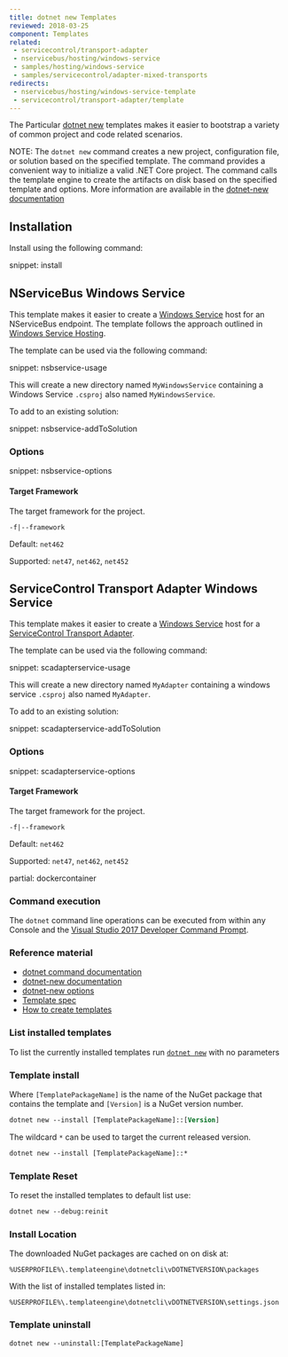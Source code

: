 ```yaml
---
title: dotnet new Templates
reviewed: 2018-03-25
component: Templates
related:
 - servicecontrol/transport-adapter
 - nservicebus/hosting/windows-service
 - samples/hosting/windows-service
 - samples/servicecontrol/adapter-mixed-transports
redirects:
 - nservicebus/hosting/windows-service-template
 - servicecontrol/transport-adapter/template
---
```


The Particular [dotnet new](https://docs.microsoft.com/dotnet/core/tools/dotnet-new) templates makes it easier to bootstrap a variety of common project and code related scenarios.

NOTE: The `dotnet new` command creates a new project, configuration file, or solution based on the specified template. The command provides a convenient way to initialize a valid .NET Core project. The command calls the template engine to create the artifacts on disk based on the specified template and options. More information are available in the [dotnet-new documentation](https://docs.microsoft.com/dotnet/core/tools/dotnet-new)

## Installation

Install using the following command:

snippet: install


## NServiceBus Windows Service

This template makes it easier to create a [Windows Service](https://docs.microsoft.com/en-us/dotnet/framework/windows-services/introduction-to-windows-service-applications) host for an NServiceBus endpoint. The template follows the approach outlined in [Windows Service Hosting](/nservicebus/hosting/windows-service.md).

The template can be used via the following command:

snippet: nsbservice-usage

This will create a new directory named `MyWindowsService` containing a Windows Service `.csproj` also named `MyWindowsService`.

To add to an existing solution:

snippet: nsbservice-addToSolution


### Options

snippet: nsbservice-options


#### Target Framework

The target framework for the project.

`-f|--framework`

Default: `net462`

Supported: `net47`, `net462`, `net452`


## ServiceControl Transport Adapter Windows Service

This template makes it easier to create a [Windows Service](https://docs.microsoft.com/en-us/dotnet/framework/windows-services/introduction-to-windows-service-applications) host for a [ServiceControl Transport Adapter](/servicecontrol/transport-adapter/).

The template can be used via the following command:

snippet: scadapterservice-usage

This will create a new directory named `MyAdapter` containing a windows service `.csproj` also named `MyAdapter`.

To add to an existing solution:

snippet: scadapterservice-addToSolution


### Options

snippet: scadapterservice-options


#### Target Framework

The target framework for the project.

`-f|--framework`

Default: `net462`

Supported: `net47`, `net462`, `net452`


partial: dockercontainer

### Command execution

The `dotnet` command line operations can be executed from within any Console and the [Visual Studio 2017 Developer Command Prompt](https://docs.microsoft.com/dotnet/framework/tools/developer-command-prompt-for-vs).


### Reference material

 * [dotnet command documentation](https://docs.microsoft.com/dotnet/core/tools/dotnet)
 * [dotnet-new documentation](https://docs.microsoft.com/dotnet/core/tools/dotnet-new)
 * [dotnet-new options](https://docs.microsoft.com/dotnet/core/tools/dotnet-new?tabs=netcore2x#options)
 * [Template spec](https://github.com/dotnet/templating/wiki/%22Runnable-Project%22-Templates)
 * [How to create templates](https://blogs.msdn.microsoft.com/dotnet/2017/04/02/how-to-create-your-own-templates-for-dotnet-new/)


### List installed templates

To list the currently installed templates run [`dotnet new`](https://docs.microsoft.com/dotnet/core/tools/dotnet-new) with no parameters


### Template install

Where `[TemplatePackageName]` is the name of the NuGet package that contains the template and `[Version]` is a NuGet version number.

```ps
dotnet new --install [TemplatePackageName]::[Version]
```

The wildcard `*` can be used to target the current released version.

```ps
dotnet new --install [TemplatePackageName]::*
```


### Template Reset

To reset the installed templates to default list use:

```ps
dotnet new --debug:reinit
```


### Install Location

The downloaded NuGet packages are cached on on disk at:

```
%USERPROFILE%\.templateengine\dotnetcli\vDOTNETVERSION\packages
```

With the list of installed templates listed in:

```
%USERPROFILE%\.templateengine\dotnetcli\vDOTNETVERSION\settings.json
```


### Template uninstall

```ps
dotnet new --uninstall:[TemplatePackageName]
```
